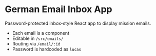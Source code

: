 # German Email Inbox App

Password-protected inbox-style React app to display mission emails.

- Each email is a component
- Editable in `/src/emails/`
- Routing via `/email/:id`
- Password is hardcoded as `lucas`
